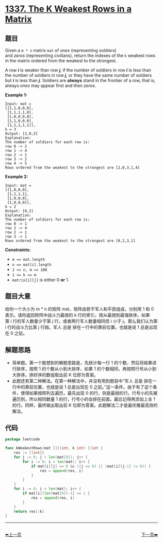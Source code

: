 # [1337. The K Weakest Rows in a Matrix](https://leetcode.com/problems/the-k-weakest-rows-in-a-matrix/)


## 题目

Given a `m * n` matrix `mat` of *ones* (representing soldiers) and *zeros* (representing civilians), return the indexes of the `k` weakest rows in the matrix ordered from the weakest to the strongest.

A row ***i*** is weaker than row ***j***, if the number of soldiers in row ***i*** is less than the number of soldiers in row ***j***, or they have the same number of soldiers but ***i*** is less than ***j***. Soldiers are **always** stand in the frontier of a row, that is, always *ones* may appear first and then *zeros*.

**Example 1:**

```
Input: mat = 
[[1,1,0,0,0],
 [1,1,1,1,0],
 [1,0,0,0,0],
 [1,1,0,0,0],
 [1,1,1,1,1]], 
k = 3
Output: [2,0,3]
Explanation: 
The number of soldiers for each row is: 
row 0 -> 2 
row 1 -> 4 
row 2 -> 1 
row 3 -> 2 
row 4 -> 5 
Rows ordered from the weakest to the strongest are [2,0,3,1,4]

```

**Example 2:**

```
Input: mat = 
[[1,0,0,0],
 [1,1,1,1],
 [1,0,0,0],
 [1,0,0,0]], 
k = 2
Output: [0,2]
Explanation: 
The number of soldiers for each row is: 
row 0 -> 1 
row 1 -> 4 
row 2 -> 1 
row 3 -> 1 
Rows ordered from the weakest to the strongest are [0,2,3,1]

```

**Constraints:**

- `m == mat.length`
- `n == mat[i].length`
- `2 <= n, m <= 100`
- `1 <= k <= m`
- `matrix[i][j]` is either 0 **or** 1.

## 题目大意

给你一个大小为 m * n 的矩阵 mat，矩阵由若干军人和平民组成，分别用 1 和 0 表示。请你返回矩阵中战斗力最弱的 k 行的索引，按从最弱到最强排序。如果第 i 行的军人数量少于第 j 行，或者两行军人数量相同但 i 小于 j，那么我们认为第 i 行的战斗力比第 j 行弱。军人 总是 排在一行中的靠前位置，也就是说 1 总是出现在 0 之前。

## 解题思路

- 简单题。第一个能想到的解题思路是，先统计每一行 1 的个数，然后将结果进行排序，按照 1 的个数从小到大排序，如果 1 的个数相同，再按照行号从小到大排序。排好序的数组取出前 K 位即为答案。
- 此题还有第二种解法。在第一种解法中，并没有用到题目中“军人 总是 排在一行中的靠前位置，也就是说 1 总是出现在 0 之前。”这一条件。由于有了这个条件，使得如果按照列去遍历，最先出现 0 的行，则是最弱的行。行号小的先被遍历到，所以相同数量 1 的行，行号小的会排在前面。最后记得再添加上全 1 的行。同样，最终输出取出前 K 位即为答案。此题解法二才是最优雅最高效的解法。

## 代码

```go
package leetcode

func kWeakestRows(mat [][]int, k int) []int {
	res := []int{}
	for j := 0; j < len(mat[0]); j++ {
		for i := 0; i < len(mat); i++ {
			if mat[i][j] == 0 && ((j == 0) || (mat[i][j-1] != 0)) {
				res = append(res, i)
			}
		}
	}
	for i := 0; i < len(mat); i++ {
		if mat[i][len(mat[0])-1] == 1 {
			res = append(res, i)
		}
	}
	return res[:k]
}
```


----------------------------------------------
<div style="display: flex;justify-content: space-between;align-items: center;">
<p><a href="https://books.halfrost.com/leetcode/ChapterFour/1300~1399/1329.Sort-the-Matrix-Diagonally/">⬅️上一页</a></p>
<p><a href="https://books.halfrost.com/leetcode/ChapterFour/1300~1399/1380.Lucky-Numbers-in-a-Matrix/">下一页➡️</a></p>
</div>
